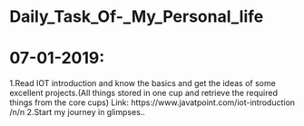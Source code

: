 # Daily_Task_Of-_My_Personal_life
<html>
<h1>07-01-2019:</h1>
1.Read IOT introduction and know the basics and get the ideas of some excellent projects.(All things stored in one cup and retrieve the required things from the core cups)
Link: https://www.javatpoint.com/iot-introduction
/n/n
2.Start my journey in glimpses..
</html>
